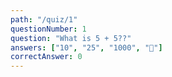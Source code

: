 ```yaml
---
path: "/quiz/1"
questionNumber: 1
question: "What is 5 + 5??"
answers: ["10", "25", "1000", "💯"]
correctAnswer: 0
---
```

